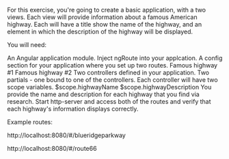 For this exercise, you're going to create a basic application, with a two views. Each view will provide information about a famous American highway. Each will have a title show the name of the highway, and an element in which the description of the highway will be displayed.

You will need:

An Angular application module. Inject ngRoute into your applcation.
A config section for your application where you set up two routes.
Famous highway #1
Famous highway #2
Two controllers defined in your application.
Two partials - one bound to one of the controllers.
Each controller will have two scope variables.
$scope.highwayName
$scope.highwayDescription
You provide the name and description for each highway that you find via research.
Start http-server and access both of the routes and verify that each highway's information displays correctly.

Example routes:

http://localhost:8080/#/blueridgeparkway

http://localhost:8080/#/route66
